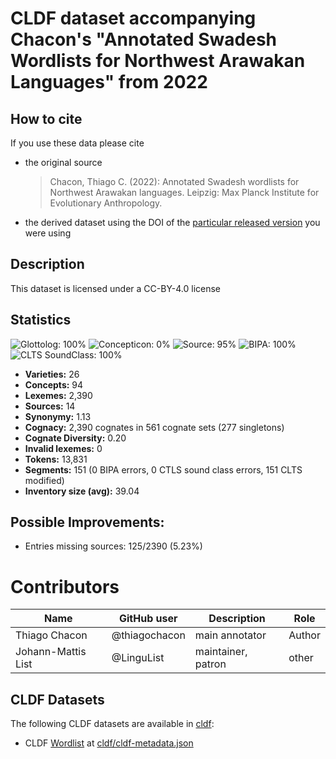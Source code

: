 # CLDF dataset accompanying Chacon's "Annotated Swadesh Wordlists for Northwest Arawakan Languages" from 2022

## How to cite

If you use these data please cite
- the original source
  > Chacon, Thiago C. (2022): Annotated Swadesh wordlists for Northwest Arawakan languages. Leipzig: Max Planck Institute for Evolutionary Anthropology.
- the derived dataset using the DOI of the [particular released version](../../releases/) you were using

## Description


This dataset is licensed under a CC-BY-4.0 license

## Statistics


![Glottolog: 100%](https://img.shields.io/badge/Glottolog-100%25-brightgreen.svg "Glottolog: 100%")
![Concepticon: 0%](https://img.shields.io/badge/Concepticon-0%25-red.svg "Concepticon: 0%")
![Source: 95%](https://img.shields.io/badge/Source-95%25-green.svg "Source: 95%")
![BIPA: 100%](https://img.shields.io/badge/BIPA-100%25-brightgreen.svg "BIPA: 100%")
![CLTS SoundClass: 100%](https://img.shields.io/badge/CLTS%20SoundClass-100%25-brightgreen.svg "CLTS SoundClass: 100%")

- **Varieties:** 26
- **Concepts:** 94
- **Lexemes:** 2,390
- **Sources:** 14
- **Synonymy:** 1.13
- **Cognacy:** 2,390 cognates in 561 cognate sets (277 singletons)
- **Cognate Diversity:** 0.20
- **Invalid lexemes:** 0
- **Tokens:** 13,831
- **Segments:** 151 (0 BIPA errors, 0 CTLS sound class errors, 151 CLTS modified)
- **Inventory size (avg):** 39.04

## Possible Improvements:



- Entries missing sources: 125/2390 (5.23%)

# Contributors

Name               | GitHub user | Description | Role
---                | ---         | --- | --- 
Thiago Chacon | @thiagochacon | main annotator | Author
Johann-Mattis List | @LinguList  | maintainer, patron | other 





## CLDF Datasets

The following CLDF datasets are available in [cldf](cldf):

- CLDF [Wordlist](https://github.com/cldf/cldf/tree/master/modules/Wordlist) at [cldf/cldf-metadata.json](cldf/cldf-metadata.json)